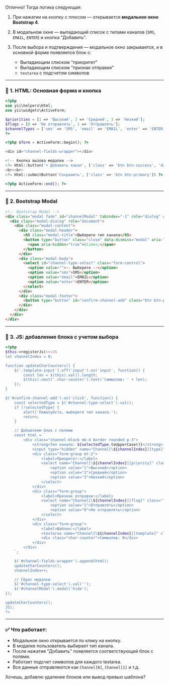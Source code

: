 Отлично! Тогда логика следующая:

1. При нажатии на кнопку с плюсом — открывается **модальное окно Bootstrap 4**.
2. В модальном окне — выпадающий список с типами каналов (`SMS`, `EMAIL`, `ENTER`) и кнопка "Добавить".
3. После выбора и подтверждения — модальное окно закрывается, и в основной форме появляется блок с:

    * Выпадающим списком "приоритет"
    * Выпадающим списком "признак отправки"
    * `textarea` с подсчетом символов

---

### 📁 **1. HTML: Основная форма и кнопка**

```php
<?php
use yii\helpers\Html;
use yii\widgets\ActiveForm;

$priorities = [1 => 'Высокий', 2 => 'Средний', 3 => 'Низкий'];
$flags = [0 => 'Не отправлять', 1 => 'Отправлять'];
$channelTypes = ['sms' => 'SMS', 'email' => 'EMAIL', 'enter' => 'ENTER'];
?>

<?php $form = ActiveForm::begin(); ?>

<div id="channel-fields-wrapper"></div>

<!-- Кнопка вызова модалки -->
<?= Html::button('+ Добавить канал', ['class' => 'btn btn-success', 'data-toggle' => 'modal', 'data-target' => '#channelModal']) ?>
<br><br>
<?= Html::submitButton('Сохранить', ['class' => 'btn btn-primary']) ?>

<?php ActiveForm::end(); ?>
```

---

### 🧱 **2. Bootstrap Modal**

```html
<!-- Bootstrap Modal -->
<div class="modal fade" id="channelModal" tabindex="-1" role="dialog" aria-labelledby="channelModalLabel" aria-hidden="true">
  <div class="modal-dialog" role="document">
    <div class="modal-content">
      <div class="modal-header">
        <h5 class="modal-title">Выберите тип канала</h5>
        <button type="button" class="close" data-dismiss="modal" aria-label="Закрыть">
          <span aria-hidden="true">&times;</span>
        </button>
      </div>
      <div class="modal-body">
        <select id="channel-type-select" class="form-control">
          <option value="">-- Выберите --</option>
          <option value="sms">SMS</option>
          <option value="email">EMAIL</option>
          <option value="enter">ENTER</option>
        </select>
      </div>
      <div class="modal-footer">
        <button type="button" id="confirm-channel-add" class="btn btn-primary">Добавить</button>
      </div>
    </div>
  </div>
</div>
```

---

### 📜 **3. JS: добавление блока с учетом выбора**

```php
<?php
$this->registerJs(<<<JS
let channelIndex = 0;

function updateCharCounters() {
    $('.template-input').off('input').on('input', function() {
        const len = $(this).val().length;
        $(this).next('.char-counter').text('Символов: ' + len);
    });
}

$('#confirm-channel-add').on('click', function() {
    const selectedType = $('#channel-type-select').val();
    if (!selectedType) {
        alert('Пожалуйста, выберите тип канала.');
        return;
    }

    // Добавляем блок с полями
    const html = `
        <div class="channel-block mb-4 border rounded p-3">
            <strong>Тип канала: ${selectedType.toUpperCase()}</strong>
            <input type="hidden" name="Channel[\${channelIndex}][type]" value="\${selectedType}">
            <div class="form-group mt-2">
                <label>Приоритет:</label>
                <select name="Channel[\${channelIndex}][priority]" class="form-control">
                    <option value="1">Высокий</option>
                    <option value="2">Средний</option>
                    <option value="3">Низкий</option>
                </select>
            </div>
            <div class="form-group">
                <label>Признак отправки:</label>
                <select name="Channel[\${channelIndex}][flag]" class="form-control">
                    <option value="1">Отправлять</option>
                    <option value="0">Не отправлять</option>
                </select>
            </div>
            <div class="form-group">
                <label>Шаблон:</label>
                <textarea name="Channel[\${channelIndex}][template]" class="form-control template-input" rows="3"></textarea>
                <div class="char-counter">Символов: 0</div>
            </div>
        </div>
    `;

    $('#channel-fields-wrapper').append(html);
    updateCharCounters();
    channelIndex++;

    // Сброс модалки
    $('#channel-type-select').val('');
    $('#channelModal').modal('hide');
});

updateCharCounters();
JS);
?>
```

---

### ✅ Что работает:

* Модальное окно открывается по клику на кнопку.
* В модалке пользователь выбирает тип канала.
* После нажатия "Добавить" появляется соответствующий блок с полями.
* Работает подсчет символов для каждого textarea.
* Все данные отправляются как `Channel[0]`, `Channel[1]` и т.д.

Хочешь, добавлю удаление блоков или вывод превью шаблона?
